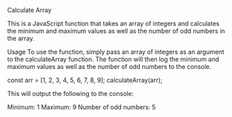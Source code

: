 Calculate Array

This is a JavaScript function that takes an array of integers and calculates the minimum and maximum values as well as the number of odd numbers in the array.

Usage
To use the function, simply pass an array of integers as an argument to the calculateArray function. The function will then log the minimum and maximum values as well as the number of odd numbers to the console.

const arr = [1, 2, 3, 4, 5, 6, 7, 8, 9];
calculateArray(arr);

This will output the following to the console:

Minimum: 1
Maximum: 9
Number of odd numbers: 5
